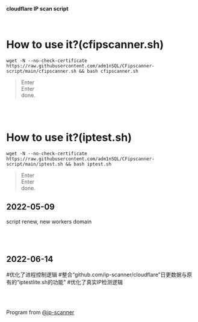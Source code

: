 **cloudflare IP scan script**  

</br>  

How to use it?(cfipscanner.sh)
=================================================================================================================================
    wget -N --no-check-certificate https://raw.githubusercontent.com/adm1nSQL/CFipscanner-script/main/cfipscanner.sh && bash cfipscanner.sh
  


  > Enter  
  > Enter  
  done. 
</br> 
</br>


How to use it?(iptest.sh)
=================================================================================================================================
    wget -N --no-check-certificate https://raw.githubusercontent.com/adm1nSQL/CFipscanner-script/main/iptest.sh && bash iptest.sh
  


  > Enter  
  > Enter  
  done. 

2022-05-09
---------------------------------
script renew, new workers domain

</br></br>
2022-06-14
---------------------------------
#优化了进程控制逻辑
#整合“github.com/ip-scanner/cloudflare”日更数据与原有的“iptestlite.sh的功能”
#优化了真实IP检测逻辑

</br></br>

Program from [@ip-scanner](https://github.com/ip-scanner/cloudflare)
